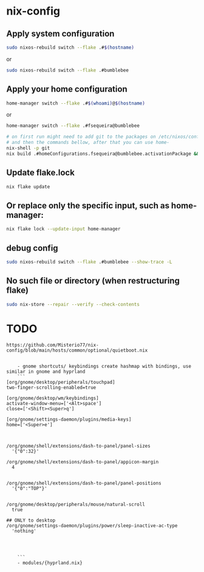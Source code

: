 # nix-config

## Apply system configuration

```bash
sudo nixos-rebuild switch --flake .#$(hostname)
```
or

```bash
sudo nixos-rebuild switch --flake .#bumblebee
```

## Apply your home configuration

```bash
home-manager switch --flake .#$(whoami)@$(hostname)
```
or

```bash
home-manager switch --flake .#fsequeira@bumblebee

# on first run might need to add git to the packages on /etc/nixos/configuration.nix
# and then the commands bellow, after that you can use home-
nix-shell -p git
nix build .#homeConfigurations.fsequeira@bumblebee.activationPackage && ./result/activate
```

## Update flake.lock
```bash
nix flake update
```

## Or replace only the specific input, such as home-manager:
```bash
nix flake lock --update-input home-manager
```

## debug config
```bash
sudo nixos-rebuild switch --flake .#bumblebee --show-trace -L
```

## No such file or directory (when restructuring flake)
```bash
sudo nix-store --repair --verify --check-contents
```


# TODO 
```
https://github.com/Misterio77/nix-config/blob/main/hosts/common/optional/quietboot.nix


    - gnome shortcuts/ keybindings create hashmap with bindings, use similar in gnome and hyprland
    ```
[org/gnome/desktop/peripherals/touchpad]
two-finger-scrolling-enabled=true

[org/gnome/desktop/wm/keybindings]
activate-window-menu=['<Alt>space']
close=['<Shift><Super>q']

[org/gnome/settings-daemon/plugins/media-keys]
home=['<Super>e']



/org/gnome/shell/extensions/dash-to-panel/panel-sizes
  '{"0":32}'

/org/gnome/shell/extensions/dash-to-panel/appicon-margin
  4


/org/gnome/shell/extensions/dash-to-panel/panel-positions
  '{"0":"TOP"}'


/org/gnome/desktop/peripherals/mouse/natural-scroll
  true

## ONLY to desktop
/org/gnome/settings-daemon/plugins/power/sleep-inactive-ac-type
  'nothing'




    ```
    - modules/{hyprland.nix}


```
